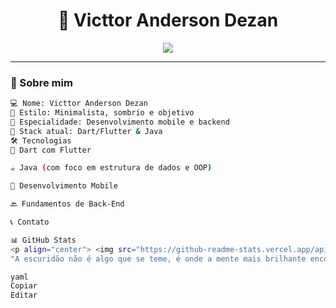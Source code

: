 <h1 align="center">🦇 Victtor Anderson Dezan</h1>

<p align="center">
  <img src="https://readme-typing-svg.herokuapp.com?font=Fira+Code&size=22&pause=1000&color=AAAAAA&center=true&vCenter=true&width=500&lines=Programador+Mobile+%7C+Dart+%2B+Flutter+%2B+Java;Dark+style+activated...;Justiceiro+dos+apps+em+ação+%F0%9F%92%BB" />
</p>

---

### 🧠 Sobre mim

```bash
💻 Nome: Victtor Anderson Dezan
🌌 Estilo: Minimalista, sombrio e objetivo
🦾 Especialidade: Desenvolvimento mobile e backend
🚀 Stack atual: Dart/Flutter & Java
🛠️ Tecnologias
💙 Dart com Flutter

☕ Java (com foco em estrutura de dados e OOP)

📱 Desenvolvimento Mobile

🔙 Fundamentos de Back-End

📞 Contato

📊 GitHub Stats
<p align="center"> <img src="https://github-readme-stats.vercel.app/api?username=polarStrxt&show_icons=true&theme=tokyonight&hide_border=true" /> <img src="https://github-readme-streak-stats.herokuapp.com/?user=polarStrxt&theme=tokyonight&hide_border=true" /> </p>
"A escuridão não é algo que se teme, é onde a mente mais brilhante encontra clareza." — Victtor Anderson Dezan

yaml
Copiar
Editar
